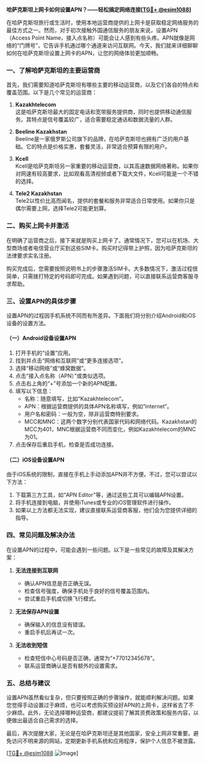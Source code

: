 **哈萨克斯坦上网卡如何设置APN？——轻松搞定网络连接[[TG💪+ @esim1088](https://t.me/s/esim1088)]**

在哈萨克斯坦旅行或生活时，使用本地运营商提供的上网卡是获取稳定网络服务的最佳方式之一。然而，对于初次接触外国通信服务的朋友来说，设置APN（Access Point Name，接入点名称）可能会让人感到有些头疼。APN就像是网络的“门牌号”，它告诉手机通过哪个通道来访问互联网。今天，我们就来详细聊聊如何在哈萨克斯坦设置上网卡的APN，让您的网络体验更加顺畅。

### 一、了解哈萨克斯坦的主要运营商

首先，我们需要知道哈萨克斯坦有哪些主要的移动运营商，以及它们各自的特点和覆盖范围。以下是几个常见的运营商：

1. **Kazakhtelecom**  
   这是哈萨克斯坦最大的固定电话和宽带服务提供商，同时也提供移动通信服务。其特点是信号覆盖较广，适合需要稳定通话和数据流量的人群。

2. **Beeline Kazakhstan**  
   Beeline是一家俄罗斯公司旗下的品牌，在哈萨克斯坦也拥有广泛的用户基础。它的特点是价格实惠，套餐灵活，非常适合预算有限的用户。

3. **Kcell**  
   Kcell是哈萨克斯坦另一家重要的移动运营商，以其高速数据网络著称。如果你对网速有较高要求，比如观看高清视频或者下载大文件，Kcell可能是一个不错的选择。

4. **Tele2 Kazakhstan**  
   Tele2以性价比高而闻名，提供的套餐和服务非常适合日常使用。如果你只是偶尔需要上网，选择Tele2可能更划算。

### 二、购买上网卡并激活

在明确了运营商之后，接下来就是购买上网卡了。通常情况下，您可以在机场、大型商场或者电信营业厅买到这些SIM卡。购买时记得带上护照，因为哈萨克斯坦的法律要求实名注册。

购买完成后，您需要按照说明书上的步骤激活SIM卡。大多数情况下，激活过程很简单，只需拨打特定的号码即可完成。如果遇到问题，可以直接联系运营商客服寻求帮助。

### 三、设置APN的具体步骤

设置APN的过程因手机系统不同而有所差异。下面我们将分别介绍Android和iOS设备的设置方法。

#### （一）Android设备设置APN

1. 打开手机的“设置”应用。
2. 找到并点击“网络和互联网”或“更多连接选项”。
3. 选择“移动网络”或“蜂窝数据”。
4. 点击“接入点名称（APN）”或类似选项。
5. 点击右上角的“+”号添加一个新的APN配置。
6. 填写以下信息：
   - 名称：随意填写，比如“Kazakhtelecom”。
   - APN：根据运营商提供的具体APN名称填写，例如“internet”。
   - 用户名和密码：一般为空，除非运营商特别要求。
   - MCC和MNC：这两个数字分别代表国家代码和网络代码。Kazakhstan的MCC为401，MNC根据运营商不同而变化，例如Kazakhtelecom的MNC为01。
7. 点击保存后重启手机，检查是否成功连接。

#### （二）iOS设备设置APN

由于iOS系统的限制，直接在手机上手动添加APN并不方便。不过，您可以尝试以下方法：

1. 下载第三方工具，如“APN Editor”等，通过这些工具可以编辑APN设置。
2. 将手机连接到电脑，并使用iTunes或专业的iOS管理软件进行操作。
3. 如果以上方法都无法实现，建议直接联系运营商客服，他们会为您提供详细的指导。

### 四、常见问题及解决办法

在设置APN的过程中，可能会遇到一些问题。以下是一些常见的故障及其解决方案：

1. **无法连接到互联网**
   - 确认APN信息是否正确无误。
   - 检查信号强度，确保手机处于良好的信号覆盖范围内。
   - 尝试重启手机或切换飞行模式。

2. **无法保存APN设置**
   - 确保输入的信息没有错误。
   - 重启手机后再试一次。

3. **无法收到短信**
   - 检查短信中心号码是否正确，通常为“+77012345678”。
   - 联系运营商确认是否有额外的设置需求。

### 五、总结与建议

设置APN虽然看似复杂，但只要按照正确的步骤操作，就能顺利解决问题。如果您觉得手动设置过于麻烦，也可以考虑购买预设好APN的上网卡，这样省去了不少麻烦。此外，无论选择哪种运营商，都建议提前了解其资费政策和服务内容，以便做出最适合自己需求的选择。

最后，再次提醒大家，无论是在哈萨克斯坦还是其他国家，安全上网非常重要。避免访问不明来源的网站，定期更新手机系统和应用程序，保护个人信息不被泄露。

[[TG💪+ @esim1088](https://t.me/s/esim1088) ![Image](https://i.postimg.cc/4NQfJmqS/Snipaste-2025-05-13-00-14-12.png)]